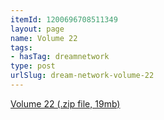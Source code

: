 ```yaml
---
itemId: 1200696708511349
layout: page
name: Volume 22
tags:
- hasTag: dreamnetwork
type: post
urlSlug: dream-network-volume-22
---
```

<a href="files/Volume_22.zip" download>Volume 22 (.zip file, 19mb)</a>